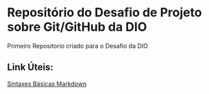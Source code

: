 # Repositório do Desafio de Projeto sobre Git/GitHub da DIO 
Primeiro Repositorio criado para o Desafio da DIO

## Link Úteis:
[Sintaxes Básicas Markdown](https://markdown.net.br/sintaxe-basica/)
